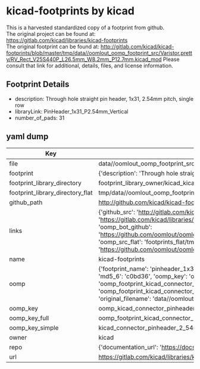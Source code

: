 # kicad-footprints by kicad  
This is a harvested standardized copy of a footprint from github.  
The original project can be found at:  
https://gitlab.com/kicad/libraries/kicad-footprints  
The original footprint can be found at:
http://gitlab.com/kicad/kicad-footprints/blob/master/tmp/data//oomlout_oomp_footprint_src/Varistor.pretty/RV_Rect_V25S440P_L26.5mm_W8.2mm_P12.7mm.kicad_mod
Please consult that link for additional, details, files, and license information.  
## Footprint Details
* description: Through hole straight pin header, 1x31, 2.54mm pitch, single row  
* libraryLink: PinHeader_1x31_P2.54mm_Vertical  
* number_of_pads: 31  
## yaml dump  
| Key | Value |  
| --- | --- |  
| file | data//oomlout_oomp_footprint_src/kicad-footprints/Connector_PinHeader_2.54mm.pretty/PinHeader_1x31_P2.54mm_Vertical.kicad_mod |  
| footprint | {'description': 'Through hole straight pin header, 1x31, 2.54mm pitch, single row', 'libraryLink': 'PinHeader_1x31_P2.54mm_Vertical', 'number_of_pads': 31} |  
| footprint_library_directory | footprint_library_owner/kicad_kicad-footprints/ |  
| footprint_library_directory_flat | tmp/data//oomlout_oomp_footprint_src/footprints_flat/kicad_connector_pinheader_2_54mm_pinheader_1x31_p2_54mm_vertical/working |  
| github_path | http://github.com/kicad/kicad-footprints/blob/master/tmp/data//oomlout_oomp_footprint_src/Connector_PinHeader_2.54mm.pretty/PinHeader_1x31_P2.54mm_Vertical.kicad_mod |  
| links | {'github_src': 'http://gitlab.com/kicad/kicad-footprints/blob/master/tmp/data//oomlout_oomp_footprint_src/Varistor.pretty/RV_Rect_V25S440P_L26.5mm_W8.2mm_P12.7mm.kicad_mod', 'github_src_repo': 'https://gitlab.com/kicad/libraries/kicad-footprints', 'oomp_bot': 'tmp/data//oomlout_oomp_footprint_src/footprints/kicad_connector_pinheader_2_54mm_pinheader_1x31_p2_54mm_vertical/working', 'oomp_bot_github': 'https://github.com/oomlout/oomlout_oomp_footprint_bot/tree/main/tmp/data//oomlout_oomp_footprint_src/footprints/kicad_connector_pinheader_2_54mm_pinheader_1x31_p2_54mm_vertical/working', 'oomp_src_flat': 'footprints_flat/tmp/data//oomlout_oomp_footprint_src/footprints_flat/kicad_connector_pinheader_2_54mm_pinheader_1x31_p2_54mm_vertical/working', 'oomp_src_flat_github': 'https://github.com/oomlout/oomlout_oomp_footprint_src/tree/main/tmp/data//oomlout_oomp_footprint_src/footprints_flat/kicad_connector_pinheader_2_54mm_pinheader_1x31_p2_54mm_vertical/working'} |  
| name | kicad-footprints |  
| oomp | {'footprint_name': 'pinheader_1x31_p2_54mm_vertical', 'library_name': 'connector_pinheader_2_54mm', 'md5': 'c0bd36350be21389a7403f7c9bafcd88', 'md5_10': 'c0bd36350b', 'md5_5': 'c0bd3', 'md5_6': 'c0bd36', 'oomp_key': 'oomp_kicad_connector_pinheader_2_54mm_pinheader_1x31_p2_54mm_vertical', 'oomp_key_extra': 'oomp_footprint_kicad_connector_pinheader_2_54mm_pinheader_1x31_p2_54mm_vertical', 'oomp_key_full': 'oomp_footprint_kicad_connector_pinheader_2_54mm_pinheader_1x31_p2_54mm_vertical_c0bd36', 'oomp_key_simple': 'kicad_connector_pinheader_2_54mm_pinheader_1x31_p2_54mm_vertical', 'original_filename': 'data//oomlout_oomp_footprint_src/kicad-footprints/Connector_PinHeader_2.54mm.pretty/PinHeader_1x31_P2.54mm_Vertical.kicad_mod', 'owner_name': 'kicad'} |  
| oomp_key | oomp_kicad_connector_pinheader_2_54mm_pinheader_1x31_p2_54mm_vertical |  
| oomp_key_full | oomp_footprint_kicad_connector_pinheader_2_54mm_pinheader_1x31_p2_54mm_vertical |  
| oomp_key_simple | kicad_connector_pinheader_2_54mm_pinheader_1x31_p2_54mm_vertical |  
| owner | kicad |  
| repo | {'documentation_url': 'https://docs.github.com/rest/repos/repos#get-a-repository', 'message': 'Not Found'} |  
| url | https://gitlab.com/kicad/libraries/kicad-footprints |  

